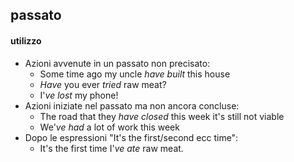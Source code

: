 ## passato
#### utilizzo
- Azioni avvenute in un passato non precisato:
	- Some time ago my uncle *have built* this house
	- *Have* you ever *tried* raw meat?
	- I'*ve lost* my phone!
- Azioni iniziate nel passato ma non ancora concluse:
	- The road that they *have closed* this week it's still not viable
	- We'*ve had* a lot of work this week
- Dopo le espressioni "It's the first/second ecc time":
	- It's the first time I'*ve ate* raw meat.
